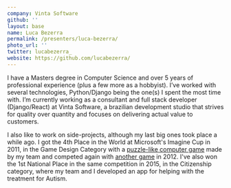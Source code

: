 ```yaml
---
company: Vinta Software
github: ''
layout: base
name: Luca Bezerra
permalink: /presenters/luca-bezerra/
photo_url: ''
twitter: lucabezerra_
website: https://github.com/lucabezerra/
---
```


I have a Masters degree in Computer Science and over 5 years of professional experience (plus a few more as a hobbyist). I’ve worked with several technologies, Python/Django being the one(s) I spent the most time with. I’m currently working as a consultant and full stack developer (Django/React) at Vinta Software, a brazilian development studio that strives for quality over quantity and focuses on delivering actual value to customers.

I also like to work on side-projects, although my last big ones took place a while ago. I got the 4th Place in the World at Microsoft's Imagine Cup in 2011, in the Game Design Category with a [puzzle-like computer game](https://www.youtube.com/watch?v=U_pq3fBnH8I) made by my team and competed again with [another game](https://www.youtube.com/watch?v=8QqGDRLUbfI) in 2012. I've also won the 1st National Place in the same competition in 2015, in the Citizenship category, where my team and I developed an app for helping with the treatment for Autism.